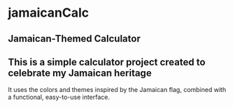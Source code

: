 # jamaicanCalc

## Jamaican-Themed Calculator
## This is a simple calculator project created to celebrate my Jamaican heritage
It uses the colors and themes inspired by the Jamaican flag, combined with a functional, easy-to-use interface.
